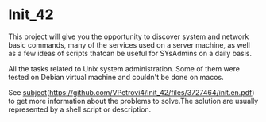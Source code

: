 # Init_42

This project will give you the opportunity to discover system and network basic commands, many of the services used on a server machine, as well as a few ideas of scripts thatcan be useful for SYsAdmins on a daily basis.

All the tasks related to Unix system administration. Some of them were tested on Debian virtual machine and couldn't be done on macos.

See [subject](init.en.pdf)(https://github.com/VPetrovi4/Init_42/files/3727464/init.en.pdf) to get more information about the problems to solve.The solution are usually represented by a shell script or description.
